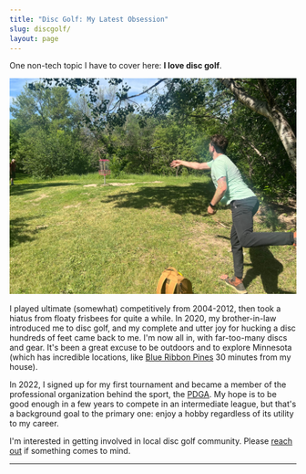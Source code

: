 ```yaml
---
title: "Disc Golf: My Latest Obsession"
slug: discgolf/
layout: page
---
```


One non-tech topic I have to cover here: **I love disc golf**. 

![](mbbroberg-discgolfing.jpeg)

I played ultimate (somewhat) competitively from 2004-2012, then took a hiatus from floaty frisbees for quite a while. In 2020, my brother-in-law introduced me to disc golf, and my complete and utter joy for hucking a disc hundreds of feet came back to me. I'm now all in, with far-too-many discs and gear. It's been a great excuse to be outdoors and to explore Minnesota (which has incredible locations, like [Blue Ribbon Pines](https://blueribbonpines.com/) 30 minutes from my house).

In 2022, I signed up for my first tournament and became a member of the professional organization behind the sport, the [PDGA](https://www.pdga.com/). My hope is to be good enough in a few years to compete in an intermediate league, but that's a background goal to the primary one: enjoy a hobby regardless of its utility to my career. 

I'm interested in getting involved in local disc golf community. Please [reach out](mailto:matthewbbroberg+io@gmail.com) if something comes to mind.

---
